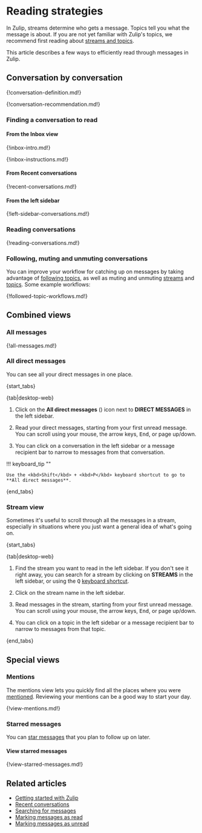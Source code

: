 # Reading strategies

In Zulip, streams determine who gets a message. Topics tell you what
the message is about. If you are not yet familiar with Zulip's topics,
we recommend first reading about [streams and
topics](/help/streams-and-topics).

This article describes a few ways to efficiently read through messages
in Zulip.

## Conversation by conversation

{!conversation-definition.md!}

{!conversation-recommendation.md!}

### Finding a conversation to read

#### From the Inbox view

{!inbox-intro.md!}

{!inbox-instructions.md!}

#### From Recent conversations

{!recent-conversations.md!}

#### From the left sidebar

{!left-sidebar-conversations.md!}

### Reading conversations

{!reading-conversations.md!}

### Following, muting and unmuting conversations

You can improve your workflow for catching up on messages by taking advantage of
[following topics](/help/follow-a-topic), as well as muting and unmuting
[streams](/help/mute-a-stream) and [topics](/help/mute-a-topic). Some example
workflows:

{!followed-topic-workflows.md!}

## Combined views

### All messages

{!all-messages.md!}

### All direct messages

You can see all your direct messages in one place.

{start_tabs}

{tab|desktop-web}

1. Click on the **All direct messages** (<i class="fa fa-align-right"></i>)
   icon next to **DIRECT MESSAGES** in the left sidebar.

1. Read your direct messages, starting from your first unread message. You can
   scroll using your mouse, the arrow keys, <kbd>End</kbd>, or page up/down.

1. You can click on a conversation in the left sidebar or a message recipient
   bar to narrow to messages from that conversation.

!!! keyboard_tip ""

    Use the <kbd>Shift</kbd> + <kbd>P</kbd> keyboard shortcut to go to
    **All direct messages**.

{end_tabs}

### Stream view

Sometimes it's useful to scroll through all the messages in a stream,
especially in situations where you just want a general idea of what's going
on.

{start_tabs}

{tab|desktop-web}

1. Find the stream you want to read in the left sidebar. If you don't see it
   right away, you can search for a stream by clicking on **STREAMS** in the
   left sidebar, or using the <kbd>Q</kbd> [keyboard
   shortcut](/help/keyboard-shortcuts).

1. Click on the stream name in the left sidebar.

1. Read messages in the stream, starting from your first unread message. You can
  scroll using your mouse, the arrow keys, <kbd>End</kbd>, or page up/down.

1. You can click on a topic in the left sidebar or a message recipient bar to
   narrow to messages from that topic.

{end_tabs}

## Special views

### Mentions

The mentions view lets you quickly find all the places where you were
[mentioned](/help/mention-a-user-or-group). Reviewing your mentions can be a
good way to start your day.

{!view-mentions.md!}

### Starred messages

You can [star messages](/help/star-a-message) that you plan to follow up on later.

#### View starred messages

{!view-starred-messages.md!}

## Related articles

* [Getting started with Zulip](/help/getting-started-with-zulip)
* [Recent conversations](/help/recent-conversations)
* [Searching for messages](/help/search-for-messages)
* [Marking messages as read](/help/marking-messages-as-read)
* [Marking messages as unread](/help/marking-messages-as-unread)
